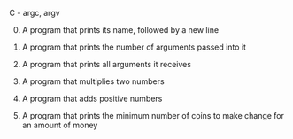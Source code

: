 C - argc, argv

0. A program that prints its name, followed by a new line

1. A program that prints the number of arguments passed into it

2. A program that prints all arguments it receives

3. A program that multiplies two numbers

4. A program that adds positive numbers

5. A program that prints the minimum number of coins to make change for an amount of money
